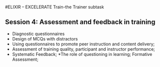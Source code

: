#ELIXIR – EXCELERATE Train-the Trainer subtask

## Session 4: Assessment and feedback in training
* Diagnostic questionnaires
* Design of MCQs with distractors
* Using questionnaires to promote peer instruction and content delivery;
* Assessment of training quality, participant and instructor performance;
* Systematic Feedback;
*The role of questioning in learning; Formative Assessment;